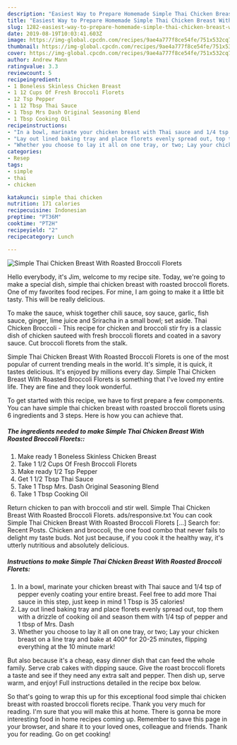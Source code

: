 ```yaml
---
description: "Easiest Way to Prepare Homemade Simple Thai Chicken Breast With Roasted Broccoli Florets"
title: "Easiest Way to Prepare Homemade Simple Thai Chicken Breast With Roasted Broccoli Florets"
slug: 1282-easiest-way-to-prepare-homemade-simple-thai-chicken-breast-with-roasted-broccoli-florets
date: 2019-08-19T10:03:41.603Z
image: https://img-global.cpcdn.com/recipes/9ae4a777f8ce54fe/751x532cq70/simple-thai-chicken-breast-with-roasted-broccoli-florets-recipe-main-photo.jpg
thumbnail: https://img-global.cpcdn.com/recipes/9ae4a777f8ce54fe/751x532cq70/simple-thai-chicken-breast-with-roasted-broccoli-florets-recipe-main-photo.jpg
cover: https://img-global.cpcdn.com/recipes/9ae4a777f8ce54fe/751x532cq70/simple-thai-chicken-breast-with-roasted-broccoli-florets-recipe-main-photo.jpg
author: Andrew Mann
ratingvalue: 3.3
reviewcount: 5
recipeingredient:
- 1 Boneless Skinless Chicken Breast
- 1 12 Cups Of Fresh Broccoli Florets
- 12 Tsp Pepper
- 1 12 Tbsp Thai Sauce
- 1 Tbsp Mrs Dash Original Seasoning Blend
- 1 Tbsp Cooking Oil
recipeinstructions:
- "In a bowl, marinate your chicken breast with Thai sauce and 1/4 tsp of pepper evenly coating your entire breast. Feel free to add more Thai sauce in this step, just keep in mind 1 Tbsp is 35 calories!"
- "Lay out lined baking tray and place florets evenly spread out, top them with a drizzle of cooking oil and season them with 1/4 tsp of pepper and 1 tbsp of Mrs. Dash"
- "Whether you choose to lay it all on one tray, or two; Lay your chicken breast on a line tray and bake at 400° for 20-25 minutes, flipping everything at the 10 minute mark!"
categories:
- Resep
tags:
- simple
- thai
- chicken

katakunci: simple thai chicken
nutrition: 171 calories
recipecuisine: Indonesian
preptime: "PT36M"
cooktime: "PT2H"
recipeyield: "2"
recipecategory: Lunch

---
```



![Simple Thai Chicken Breast With Roasted Broccoli Florets](https://img-global.cpcdn.com/recipes/9ae4a777f8ce54fe/751x532cq70/simple-thai-chicken-breast-with-roasted-broccoli-florets-recipe-main-photo.jpg)

Hello everybody, it's Jim, welcome to my recipe site. Today, we're going to make a special dish, simple thai chicken breast with roasted broccoli florets. One of my favorites food recipes. For mine, I am going to make it a little bit tasty. This will be really delicious.

To make the sauce, whisk together chili sauce, soy sauce, garlic, fish sauce, ginger, lime juice and Sriracha in a small bowl; set aside. Thai Chicken Broccoli - This recipe for chicken and broccoli stir fry is a classic dish of chicken sauteed with fresh broccoli florets and coated in a savory sauce. Cut broccoli florets from the stalk.

Simple Thai Chicken Breast With Roasted Broccoli Florets is one of the most popular of current trending meals in the world. It's simple, it is quick, it tastes delicious. It's enjoyed by millions every day. Simple Thai Chicken Breast With Roasted Broccoli Florets is something that I've loved my entire life. They are fine and they look wonderful.


To get started with this recipe, we have to first prepare a few components. You can have simple thai chicken breast with roasted broccoli florets using 6 ingredients and 3 steps. Here is how you can achieve that.

##### The ingredients needed to make Simple Thai Chicken Breast With Roasted Broccoli Florets::

1. Make ready 1 Boneless Skinless Chicken Breast
1. Take 1 1/2 Cups Of Fresh Broccoli Florets
1. Make ready 1/2 Tsp Pepper
1. Get 1 1/2 Tbsp Thai Sauce
1. Take 1 Tbsp Mrs. Dash Original Seasoning Blend
1. Take 1 Tbsp Cooking Oil


Return chicken to pan with broccoli and stir well. Simple Thai Chicken Breast With Roasted Broccoli Florets. ads/responsive.txt You can cook Simple Thai Chicken Breast With Roasted Broccoli Florets […] Search for: Recent Posts. Chicken and broccoli, the one food combo that never fails to delight my taste buds. Not just because, if you cook it the healthy way, it&#39;s utterly nutritious and absolutely delicious. 

##### Instructions to make Simple Thai Chicken Breast With Roasted Broccoli Florets:

1. In a bowl, marinate your chicken breast with Thai sauce and 1/4 tsp of pepper evenly coating your entire breast. Feel free to add more Thai sauce in this step, just keep in mind 1 Tbsp is 35 calories!
1. Lay out lined baking tray and place florets evenly spread out, top them with a drizzle of cooking oil and season them with 1/4 tsp of pepper and 1 tbsp of Mrs. Dash
1. Whether you choose to lay it all on one tray, or two; Lay your chicken breast on a line tray and bake at 400° for 20-25 minutes, flipping everything at the 10 minute mark!


But also because it&#39;s a cheap, easy dinner dish that can feed the whole family. Serve crab cakes with dipping sauce. Give the roast broccoli florets a taste and see if they need any extra salt and pepper. Then dish up, serve warm, and enjoy! Full instructions detailed in the recipe box below. 

So that's going to wrap this up for this exceptional food simple thai chicken breast with roasted broccoli florets recipe. Thank you very much for reading. I'm sure that you will make this at home. There is gonna be more interesting food in home recipes coming up. Remember to save this page in your browser, and share it to your loved ones, colleague and friends. Thank you for reading. Go on get cooking!

